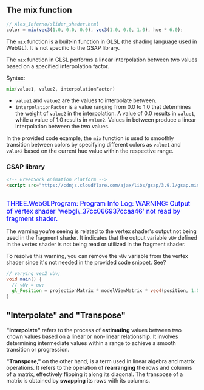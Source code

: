 ## The mix function

```js
// Ales_Inferno/slider_shader.html
color = mix(vec3(1.0, 0.0, 0.0), vec3(1.0, 0.0, 1.0), hue * 6.0);
```

The `mix` function is a built-in function in GLSL (the shading language used in WebGL). It is not specific to the GSAP library.

The `mix` function in GLSL performs a linear interpolation between two values based on a specified interpolation factor. 

Syntax:

```glsl
mix(value1, value2, interpolationFactor)
```

- `value1` and `value2` are the values to interpolate between.
- `interpolationFactor` is a value ranging from 0.0 to 1.0 that determines the weight of `value2` in the interpolation. A value of 0.0 results in `value1`, while a value of 1.0 results in `value2`. Values in between produce a linear interpolation between the two values.

In the provided code example, the `mix` function is used to smoothly transition between colors by specifying different colors as `value1` and `value2` based on the current hue value within the respective range.

### GSAP library

```html
<!-- GreenSock Animation Platform -->
<script src="https://cdnjs.cloudflare.com/ajax/libs/gsap/3.9.1/gsap.min.js"></script>
```

<br>
<span style="color:blue;font-size:larger;">THREE.WebGLProgram: Program Info Log: WARNING: Output of vertex shader 'webgl\_37cc066937ccaa46' not read by fragment shader.</span>

The warning you're seeing is related to the vertex shader's output not being used in the fragment shader. It indicates that the output variable `vUv` defined in the vertex shader is not being read or utilized in the fragment shader.

To resolve this warning, you can remove the `vUv` variable from the vertex shader since it's not needed in the provided code snippet. See?

```glsl
// varying vec2 vUv;
void main() {
  // vUv = uv;
  gl_Position = projectionMatrix * modelViewMatrix * vec4(position, 1.0);
}
```

## "Interpolate" and "Transpose"

**"Interpolate"** refers to the process of **estimating** values between two known values based on a linear or non-linear relationship. It involves determining intermediate values within a range to achieve a smooth transition or progression.

**"Transpose,"** on the other hand, is a term used in linear algebra and matrix operations. It refers to the operation of **rearranging** the rows and columns of a matrix, effectively flipping it along its diagonal. The transpose of a matrix is obtained by **swapping** its rows with its columns.

<br>
